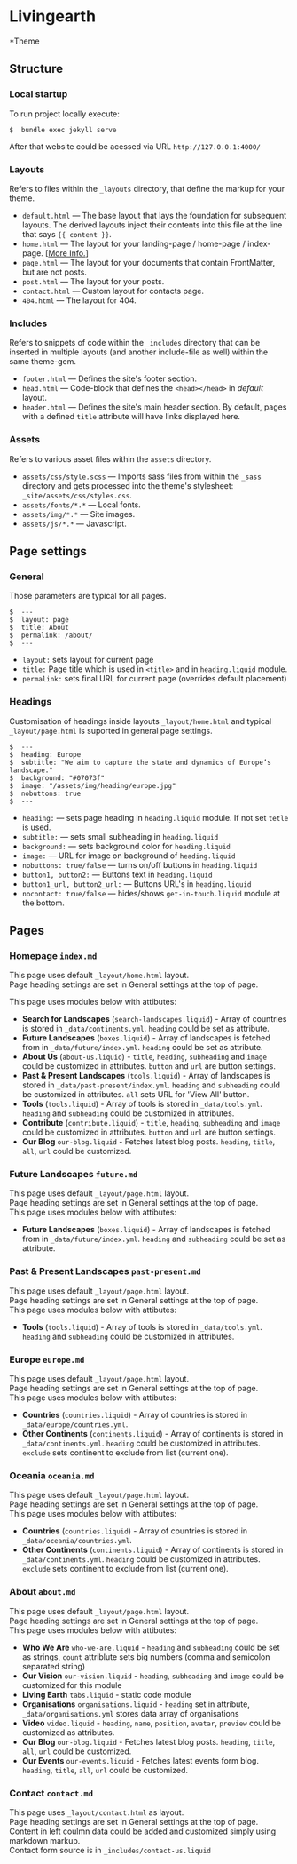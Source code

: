 # Livingearth

*Theme

## Structure

### Local startup

To run project locally execute:

    $  bundle exec jekyll serve

After that website could be acessed via URL `http://127.0.0.1:4000/`

### Layouts

Refers to files within the `_layouts` directory, that define the markup for your theme.

- `default.html` &mdash; The base layout that lays the foundation for subsequent layouts. The derived layouts inject their contents into this file at the line that says ` {{ content }} `.
- `home.html` &mdash; The layout for your landing-page / home-page / index-page. [[More Info.](#home-layout)]
- `page.html` &mdash; The layout for your documents that contain FrontMatter, but are not posts.
- `post.html` &mdash; The layout for your posts.
- `contact.html` &mdash; Custom layout for contacts page.
- `404.html` &mdash; The layout for 404.

### Includes

Refers to snippets of code within the `_includes` directory that can be inserted in multiple layouts (and another include-file as well) within the same theme-gem.

- `footer.html` &mdash; Defines the site's footer section.
- `head.html` &mdash; Code-block that defines the `<head></head>` in *default* layout.
- `header.html` &mdash; Defines the site's main header section. By default, pages with a defined `title` attribute will have links displayed here.


### Assets

Refers to various asset files within the `assets` directory.

- `assets/css/style.scss` &mdash; Imports sass files from within the `_sass` directory and gets processed into the theme's stylesheet: `_site/assets/css/styles.css`.
- `assets/fonts/*.*` &mdash; Local fonts.
- `assets/img/*.*` &mdash; Site images.
- `assets/js/*.*` &mdash; Javascript.


## Page settings

### General
Those parameters are typical for all pages.

    $  ---
    $  layout: page
    $  title: About
    $  permalink: /about/
    $  ---

- `layout:` sets layout for current page
- `title:` Page title which is used in `<title>` and in `heading.liquid` module.
- `permalink:` sets final URL for current page (overrides default placement)

### Headings

Customisation of headings inside layouts `_layout/home.html` and typical `_layout/page.html` is suported in general page settings. 

    $  ---
    $  heading: Europe
    $  subtitle: "We aim to capture the state and dynamics of Europe’s landscape."
    $  background: "#07073f"
    $  image: "/assets/img/heading/europe.jpg"
    $  nobuttons: true
    $  ---

- `heading:` &mdash; sets page heading in `heading.liquid` module. If not set `tetle` is used.
- `subtitle:` &mdash; sets small subheading in `heading.liquid`
- `background:` &mdash; sets background color for `heading.liquid`
- `image:` &mdash; URL for image on background of `heading.liquid`
- `nobuttons: true/false` &mdash; turns on/off buttons in `heading.liquid`
- `button1, button2:` &mdash; Buttons text in `heading.liquid`
- `button1_url, button2_url:` &mdash; Buttons URL's in `heading.liquid`
- `nocontact: true/false` &mdash; hides/shows `get-in-touch.liquid` module at the bottom.


## Pages


### Homepage `index.md`

This page uses default `_layout/home.html` layout.  
Page heading settings are set in General settings at the top of page.  

This page uses modules below with attibutes:
- **Search for Landscapes**  (`search-landscapes.liquid`) - Array of countries is stored in `_data/continents.yml`. `heading` could be set as attribute.
- **Future Landscapes** (`boxes.liquid`) - Array of landscapes is fetched from in `_data/future/index.yml`. `heading` could be set as attribute.
- **About Us** (`about-us.liquid`) - `title`, `heading`, `subheading` and `image` could be customized in attributes. `button` and `url` are button settings.
- **Past & Present Landscapes** (`tools.liquid`) - Array of landscapes is stored in `_data/past-present/index.yml`. `heading` and `subheading` could be customized in attributes. `all` sets URL for 'View All' button.
- **Tools** (`tools.liquid`) - Array of tools is stored in `_data/tools.yml`. `heading` and `subheading` could be customized in attributes.
- **Contribute** (`contribute.liquid`) - `title`, `heading`, `subheading` and `image` could be customized in attributes. `button` and `url` are button settings.
- **Our Blog** `our-blog.liquid` - Fetches latest blog posts. `heading`, `title`, `all`, `url` could be customized.


### Future Landscapes `future.md`

This page uses default `_layout/page.html` layout.  
Page heading settings are set in General settings at the top of page.  
This page uses modules below with attibutes:
- **Future Landscapes** (`boxes.liquid`) - Array of landscapes is fetched from in `_data/future/index.yml`. `heading` and `subheading` could be set as attribute.


### Past & Present Landscapes `past-present.md`

This page uses default `_layout/page.html` layout.  
Page heading settings are set in General settings at the top of page.  
This page uses modules below with attibutes:
- **Tools** (`tools.liquid`) - Array of tools is stored in `_data/tools.yml`. `heading` and `subheading` could be customized in attributes.


### Europe `europe.md`

This page uses default `_layout/page.html` layout.  
Page heading settings are set in General settings at the top of page.  
This page uses modules below with attibutes:
- **Countries** (`countries.liquid`) - Array of countries is stored in `_data/europe/countries.yml`.
- **Other Continents** (`continents.liquid`) - Array of continents is stored in `_data/continents.yml`. `heading` could be customized in attributes. `exclude` sets continent to exclude from list (current one).


### Oceania `oceania.md`

This page uses default `_layout/page.html` layout.  
Page heading settings are set in General settings at the top of page.  
This page uses modules below with attibutes:
- **Countries** (`countries.liquid`) - Array of countries is stored in `_data/oceania/countries.yml`.
- **Other Continents** (`continents.liquid`) - Array of continents is stored in `_data/continents.yml`. `heading` could be customized in attributes. `exclude` sets continent to exclude from list (current one).


### About `about.md`

This page uses default `_layout/page.html` layout.  
Page heading settings are set in General settings at the top of page.  
This page uses modules below with attibutes:
- **Who We Are** `who-we-are.liquid` - `heading` and `subheading` could be set as strings, `count` attriblute sets big numbers (comma and semicolon separated string)
- **Our Vision** `our-vision.liquid` - `heading`, `subheading` and `image` could be customized for this module
- **Living Earth**  `tabs.liquid` - static code module
- **Organisations**  `organisations.liquid` - `heading` set in attribute, `_data/organisations.yml` stores data array of organisations 
- **Video**  `video.liquid` - `heading`, `name`, `position`, `avatar`, `preview` could be customized as attributes.
- **Our Blog**  `our-blog.liquid` - Fetches latest blog posts. `heading`, `title`, `all`, `url` could be customized.
- **Our Events**  `our-events.liquid` - Fetches latest events form blog. `heading`, `title`, `all`, `url` could be customized.


### Contact `contact.md`

This page uses `_layout/contact.html` as layout.  
Page heading settings are set in General settings at the top of page.      
Content in left coulmn data could be added and customized simply using markdown markup.  
Contact form source is in `_includes/contact-us.liquid`